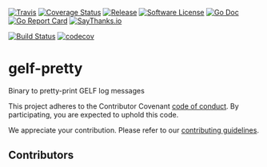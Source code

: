 [![Travis](https://img.shields.io/travis/joaodrp/gelf-pretty.svg?style=flat-square)](https://travis-ci.org/joaodrp/gelf-pretty)
[![Coverage Status](https://img.shields.io/codecov/c/github/joaodrp/gelf-pretty/master.svg?style=flat-square)](https://codecov.io/gh/joaodrp/gelf-pretty)
[![Release](https://img.shields.io/github/release/joaodrp/gelf-pretty.svg?style=flat-square)](https://github.com/joaodrp/gelf-pretty/releases/latest)
[![Software License](https://img.shields.io/badge/license-MIT-brightgreen.svg?style=flat-square)](LICENSE)
[![Go Doc](https://img.shields.io/badge/godoc-reference-blue.svg?style=flat-square)](http://godoc.org/github.com/joaodrp/gelf-pretty)
[![Go Report Card](https://goreportcard.com/badge/github.com/joaodrp/gelf-pretty?style=flat-square)](https://goreportcard.com/report/github.com/joaodrp/gelf-pretty)
[![SayThanks.io](https://img.shields.io/badge/Say%20Thanks-!-1EAEDB.svg?style=flat-square)](https://saythanks.io/to/joaodrp)


[![Build Status](https://travis-ci.com/joaodrp/gelf-pretty.svg?token=hqGbKsuw6ABcry7estPP&branch=master)](https://travis-ci.com/joaodrp/gelf-pretty)
[![codecov](https://codecov.io/gh/joaodrp/gelf-pretty/branch/master/graph/badge.svg?token=0pMkTbPIOu)](https://codecov.io/gh/joaodrp/gelf-pretty)

# gelf-pretty

Binary to pretty-print GELF log messages

This project adheres to the Contributor Covenant [code of conduct](CODE_OF_CONDUCT.md). By participating, you are expected to uphold this code.

We appreciate your contribution. Please refer to our [contributing guidelines](CONTRIBUTING.md).

## Contributors
